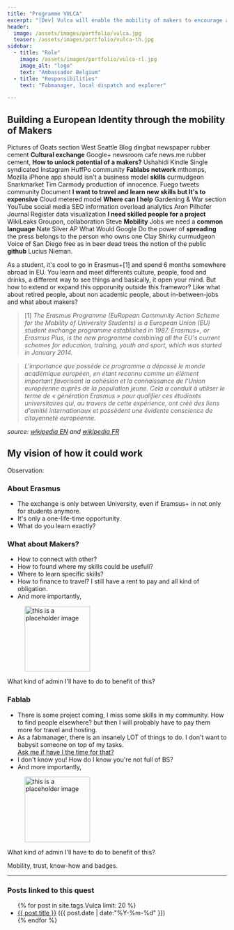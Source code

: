 ```yaml
---
title: "Programme VULCA"
excerpt: "[Dev] Vulca will enable the mobility of makers to encourage and increase crossboarder collabotation and transdisciplinary knowledge exchange."
header:
  image: /assets/images/portfolio/vulca.jpg
  teaser: /assets/images/portfolio/vulca-th.jpg
sidebar:
  - title: "Role"
    image: /assets/images/portfolio/vulca-rl.jpg
    image_alt: "logo"
    text: "Ambassador Belgium"
  - title: "Responsibilities"
    text: "Fabmanager, local dispatch and explorer"

---
```


## Building a European Identity through the mobility of Makers

Pictures of Goats section West Seattle Blog dingbat newspaper rubber cement **Cultural exchange** Google+ newsroom cafe news.me rubber cement, **How to unlock potential of a makers?** Ushahidi Kindle Single syndicated Instagram HuffPo community **Fablabs network** mthomps, Mozilla iPhone app should isn't a business model **skills** curmudgeon Snarkmarket Tim Carmody production of innocence. Fuego tweets community Document **I want to travel and learn new skills but It's to expensive** Cloud metered model **Where can I help** Gardening & War section YouTube social media SEO information overload analytics Aron Pilhofer Journal Register data visualization **I need skilled people for a project** WikiLeaks Groupon, collaboration Steve **Mobility** Jobs we need a **common language** Nate Silver AP What Would Google Do the power of **spreading** the press belongs to the person who owns one Clay Shirky curmudgeon Voice of San Diego free as in beer dead trees the notion of the public **github** Lucius Nieman.

As a student, it's cool to go in Erasmus+[1] and spend 6 months somewhere abroad in EU. You learn and meet differents culture, people, food and drinks, a different way to see things and basically, it open your mind.
But how to extend or expand this opporunity outside this framewor? Like what about retired people, about non academic people, about in-between-jobs and what about makers?

> [1] *The Erasmus Programme (EuRopean Community Action Scheme for the Mobility of University Students) is a European Union (EU) student exchange programme established in 1987. Erasmus+, or Erasmus Plus, is the new programme combining all the EU's current schemes for education, training, youth and sport, which was started in January 2014.*

> *L'importance que possède ce programme a dépassé le monde académique européen, en étant reconnu comme un élément important favorisant la cohésion et la connaissance de l'Union européenne auprès de la population jeune. Cela a conduit à utiliser le terme de « génération Erasmus » pour qualifier ces étudiants universitaires qui, au travers de cette expérience, ont créé des liens d'amitié internationaux et possèdent une évidente conscience de citoyenneté européenne.*

*source: [wikipedia EN](https://en.wikipedia.org/wiki/Erasmus_Programme) and [wikipedia FR](https://fr.wikipedia.org/wiki/Erasmus)*

## My vision of how it could work

Observation:
### About Erasmus
- The exchange is only between University, even if Eramsus+ in not only for students anymore.
- It's only a one-life-time opportunity.
- What do you learn exactly?

### What about Makers?
- How to connect with other?
- How to found where my skills could be usefull?
- Where to learn specific skills?
- How to finance to travel? I still have a rent to pay and all kind of obligation.
- And more importantly,
<figure>
  <img src="/assets/images/portfolio/clayD.gif" height=150 alt="this is a placeholder image">
</figure>
What kind of admin I'll have to do to benefit of this?

### Fablab
- There is some project coming, I miss some skills in my community. How to find people elsewhere? but then I will probably have to pay them more for travel and hosting.
- As a fabmanager, there is an insanely LOT of things to do. I don't want to babysit someone on top of my tasks.  
[Ask me if have I the time for that?](https://s5.favim.com/610/141206/angry-dinossaur-finger-funny-Favim.com-2289765.jpg)   
- I don't know you! How do I know you're not full of BS?
- And more importantly,
<figure>
  <img src="/assets/images/portfolio/clayD.gif" height=150 alt="this is a placeholder image">
</figure>
What kind of admin I'll have to do to benefit of this?

Mobility, trust, know-how and badges.


---
### Posts linked to this quest
<ul class="posts">
{% for post in site.tags.Vulca limit: 20 %}  <!-- change the name after site.tags.***** to select the tag -->

  <div class="post_info">
    <li>
         <a href="{{ post.url }}">{{ post.title }}</a>
         <span>({{ post.date | date:"%Y-%m-%d" }})</span>
    </li>
    </div>
  {% endfor %}
</ul>
